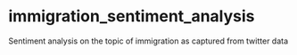 # immigration_sentiment_analysis
 Sentiment analysis on the topic of immigration as captured from twitter data
